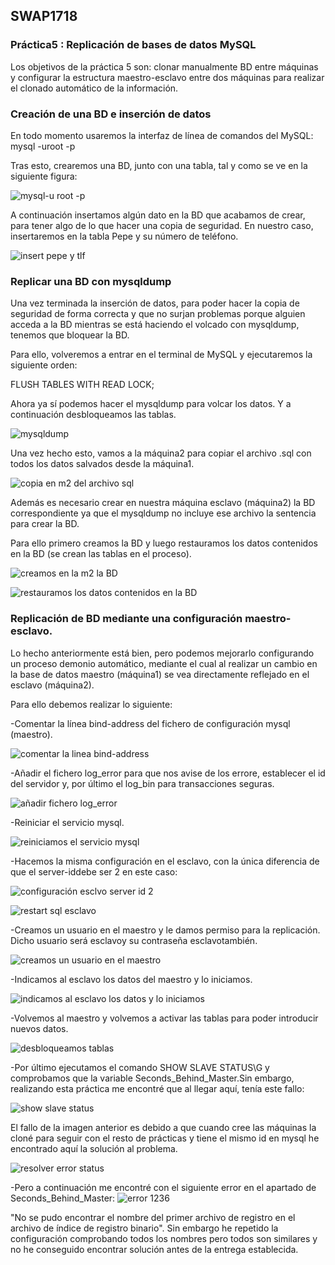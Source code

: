 ## SWAP1718
### Práctica5 : Replicación de bases de datos MySQL

Los objetivos de la práctica 5 son: clonar manualmente BD entre máquinas y configurar la estructura maestro-esclavo entre dos máquinas para realizar el clonado automático de la información.

### Creación de una BD e inserción de datos

En todo momento usaremos la interfaz de línea de comandos del MySQL: mysql -uroot -p

Tras esto, crearemos una BD, junto con una tabla, tal y como se ve en la siguiente figura:

![mysql-u root -p](https://github.com/JairoLuisAbrilMoya/Swap18-19/blob/master/Practicas/Practica%205/imagenes/mysql%20-uroot%20-p.PNG)

A continuación insertamos algún dato en la BD que acabamos de crear, para tener algo de lo que hacer una copia de seguridad. En nuestro caso, insertaremos en la tabla Pepe y su número de teléfono.

![insert pepe y tlf](https://github.com/JairoLuisAbrilMoya/Swap18-19/blob/master/Practicas/Practica%205/imagenes/insertar%20pepe%20y%20tlf.PNG)

### Replicar una BD con mysqldump

Una vez terminada la inserción de datos, para poder hacer la copia de seguridad de forma correcta y que no surjan problemas porque alguien acceda a la BD mientras se está haciendo el volcado con mysqldump, tenemos que bloquear la BD.

Para ello, volveremos a entrar en el terminal de MySQL y ejecutaremos la siguiente orden:

FLUSH TABLES WITH READ LOCK;

Ahora ya sí podemos hacer el mysqldump para volcar los datos. Y a continuación desbloqueamos las tablas.

![mysqldump](https://github.com/JairoLuisAbrilMoya/Swap18-19/blob/master/Practicas/Practica%205/imagenes/mysqldump.PNG)

Una vez hecho esto, vamos a la máquina2 para copiar el archivo .sql con todos los datos salvados desde la máquina1.

![copia en m2 del archivo sql](https://github.com/JairoLuisAbrilMoya/Swap18-19/blob/master/Practicas/Practica%205/imagenes/copiaenm2delarchi%20sql.PNG)

Además es necesario crear en nuestra máquina esclavo (máquina2) la BD correspondiente ya que el mysqldump no incluye ese archivo la sentencia para crear la BD.

Para ello primero creamos la BD y luego restauramos los datos contenidos en la BD (se crean las tablas en el proceso).

![creamos en la m2 la BD](https://github.com/JairoLuisAbrilMoya/Swap18-19/blob/master/Practicas/Practica%205/imagenes/creamos%20en%20la%20m2%20la%20BD.PNG)

![restauramos los datos contenidos en la BD](https://github.com/JairoLuisAbrilMoya/Swap18-19/blob/master/Practicas/Practica%205/imagenes/restauramos%20los%20datos%20contenidos%20en%20la%20BD.PNG)

### Replicación de BD mediante una configuración maestro-esclavo.

Lo hecho anteriormente está bien, pero podemos mejorarlo configurando un proceso demonio automático, mediante el cual al realizar un cambio en la base de datos maestro (máquina1) se vea directamente reflejado en el esclavo (máquina2).

Para ello debemos realizar lo siguiente:

-Comentar la línea bind-address del fichero de configuración mysql (maestro).

![comentar la linea bind-address](https://github.com/JairoLuisAbrilMoya/Swap18-19/blob/master/Practicas/Practica%205/imagenes/comentar%20la%20linea%20bind-address.PNG)

-Añadir el fichero log_error para que nos avise de los errore, establecer el id del servidor y, por último el log_bin para transacciones seguras.

![añadir fichero log_error](https://github.com/JairoLuisAbrilMoya/Swap18-19/blob/master/Practicas/Practica%205/imagenes/a%C3%B1adir%20el%20fichero%20log_error.PNG)

-Reiniciar el servicio mysql.

![reiniciamos el servicio mysql](https://github.com/JairoLuisAbrilMoya/Swap18-19/blob/master/Practicas/Practica%205/imagenes/reiniciamos%20el%20servicio%20mysql.PNG)

-Hacemos la misma configuración en el esclavo, con la única diferencia de que el server-iddebe ser 2 en este caso:

![configuración esclvo server id 2](https://github.com/JairoLuisAbrilMoya/Swap18-19/blob/master/Practicas/Practica%205/imagenes/configuracion%20esclavo%20server%20id%202.PNG)

![restart sql esclavo](https://github.com/JairoLuisAbrilMoya/Swap18-19/blob/master/Practicas/Practica%205/imagenes/restart%20sql%20esclavo.PNG)

-Creamos un usuario en el maestro y le damos permiso para la replicación. Dicho usuario será esclavoy su contraseña esclavotambién.

![creamos un usuario en el maestro](https://github.com/JairoLuisAbrilMoya/Swap18-19/blob/master/Practicas/Practica%203/imagenes/activeystatusngingx.png)

-Indicamos al esclavo los datos del maestro y lo iniciamos.

![indicamos al esclavo los datos y lo iniciamos](https://github.com/JairoLuisAbrilMoya/Swap18-19/blob/master/Practicas/Practica%205/imagenes/indicamos%20al%20esclavo%20los%20datos%20y%20lo%20inicamos.PNG)

-Volvemos al maestro y volvemos a activar las tablas para poder introducir nuevos datos.

![desbloqueamos tablas](https://github.com/JairoLuisAbrilMoya/Swap18-19/blob/master/Practicas/Practica%205/imagenes/desbloqueamos%20tablas.PNG)

-Por último ejecutamos el comando SHOW SLAVE STATUS\G y comprobamos que la variable Seconds_Behind_Master.Sin embargo, realizando esta práctica me encontré que al llegar aquí, tenía este fallo:

![show slave status](https://github.com/JairoLuisAbrilMoya/Swap18-19/blob/master/Practicas/Practica%205/imagenes/SHOW%20SLAVE%20STATUS.PNG)

El fallo de la imagen anterior es debido a que cuando cree las máquinas la cloné para seguir con el resto de prácticas y tiene el mismo id en mysql he encontrado aquí la solución al problema.

![resolver error status](https://github.com/JairoLuisAbrilMoya/Swap18-19/blob/master/Practicas/Practica%205/imagenes/resolver%20error%20status.PNG)

-Pero a continuación me encontré con el siguiente error en el apartado de Seconds_Behind_Master:
![error 1236](https://github.com/JairoLuisAbrilMoya/Swap18-19/blob/master/Practicas/Practica%205/imagenes/error1236.PNG)

"No se pudo encontrar el nombre del primer archivo de registro en el archivo de índice de registro binario". Sin embargo he repetido la configuración comprobando todos los nombres pero todos son similares y no he conseguido encontrar solución antes de la entrega establecida.

